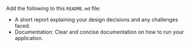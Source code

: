 Add the following to this `README.md` file:  
  * A short report explaining your design decisions and any challenges faced.
  * Documentation: Clear and concise documentation on how to run your application.